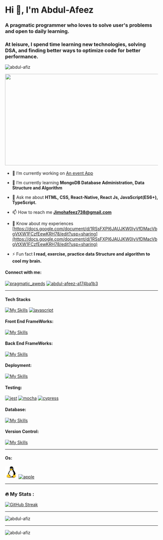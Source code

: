 <h1>Hi 👋, I'm Abdul-Afeez</h1>

<h3> A pragmatic programmer who loves to solve user's problems and open to daily learning.</h3>
<h3>At leisure, I spend time learning new technologies, solving DSA, and finding better ways to optimize code for better performance.</h3>
<p align="left"> <img src="https://komarev.com/ghpvc/?username=abdul-afiz&label=Profile%20views&color=0e75b6&style=flat" alt="abdul-afiz" /> </p>

<div align="center">
  <img src="https://media.giphy.com/media/dWesBcTLavkZuG35MI/giphy.gif" width="600" height="300"/>
</div>

<!-- <p align="left"> <a href="https://github.com/ryo-ma/github-profile-trophy"><img src="https://github-profile-trophy.vercel.app/?username=abdul-afiz" alt="abdul-afiz" /></a> </p> -->

<!-- <p align="left"> <a href="https://twitter.com/iam_abdul_afeez" target="blank"><img src="https://img.shields.io/twitter/follow/iam_abdul_afeez?logo=twitter&style=for-the-badge" alt="iam_abdul_afeez" /></a> </p> -->

- 🔭 I’m currently working on [An event App](https://github.com/Abdul-Afiz/gql_Event_Project)

- 🌱 I’m currently learning **MongoDB Database Administration, Data Structure and Algorithm**

- 💬 Ask me about **HTML, CSS, React-Native, React Js, JavaScript(ES6+), TypeScript.**

- 📫 How to reach me **Jimohafeez738@gmail.com**

- 📄 Know about my experiences [https://docs.google.com/document/d/1RSsFXPI6JAUJKW0IyVfDMacVbgVtXW1FCzfEewKRH78/edit?usp=sharing](https://docs.google.com/document/d/1RSsFXPI6JAUJKW0IyVfDMacVbgVtXW1FCzfEewKRH78/edit?usp=sharing)

- ⚡ Fun fact **I read, exercise, practice data Structure and algorithm to cool my brain.**

<h4 align="left">Connect with me:</h4>
<p align="left">
<a href="https://twitter.com/pragmatic_aweds" target="blank"><img align="center" src="https://raw.githubusercontent.com/rahuldkjain/github-profile-readme-generator/master/src/images/icons/Social/twitter.svg" alt="pragmatic_aweds" height="30" width="40" /></a>
<a href="https://linkedin.com/in/abdulafeez-aweds-jimoh-a174ba1b3" target="blank"><img align="center" src="https://raw.githubusercontent.com/rahuldkjain/github-profile-readme-generator/master/src/images/icons/Social/linked-in-alt.svg" alt="abdul-afeez-a174ba1b3" height="30" width="40" /></a>
</p>

---

<h4 align="left">Tech Stacks</h4>

[![My Skills](https://skillicons.dev/icons?i=js,ts&theme=light)](https://skillicons.dev)
<a href="https://developer.mozilla.org/en-US/docs/Web/JavaScript" target="_blank" rel="noreferrer" style="margin-left: 20"> <img src="https://github.com/Asabeneh/asabeneh/raw/master/images/es6.svg" alt="javascript" width="40" height="40"/></a>

<h4 align="left">Front End FrameWorks:</h4>
<div> 

[![My Skills](https://skillicons.dev/icons?i=html,css,react,nextjs,redux,apollo,figma,tailwind,styledcomponents,sass)](https://skillicons.dev)

<!--   <a href="https://getbootstrap.com" target="_blank" rel="noreferrer"> <img src="https://raw.githubusercontent.com/devicons/devicon/master/icons/bootstrap/bootstrap-plain-wordmark.svg" alt="bootstrap" width="40" height="40"/> </a>  -->
</div>

<h4 align="left">Back End FrameWorks:</h4>
<div>

[![My Skills](https://skillicons.dev/icons?i=nodejs,express,solidity,graphql,postman)](https://skillicons.dev)

<!--  <a href="https://firebase.google.com/" target="_blank" rel="noreferrer"> <img src="https://www.vectorlogo.zone/logos/firebase/firebase-icon.svg" alt="firebase" width="40" height="40"/></a> -->
<!--  <a href="https://redis.io" target="_blank" rel="noreferrer"> <img src="https://raw.githubusercontent.com/devicons/devicon/master/icons/redis/redis-original-wordmark.svg" alt="redis" width="40" height="40"/></a> -->
</div>

<h4 align="left">Deployment: </h4>
<div>

[![My Skills](https://skillicons.dev/icons?i=netlify,vercel,heroku)](https://skillicons.dev)

</div>

<h4 align="left">Testing: </h4>
<div>
<a href="https://jestjs.io" target="_blank" rel="noreferrer"> <img src="https://www.vectorlogo.zone/logos/jestjsio/jestjsio-icon.svg" alt="jest" width="40" height="40"/></a>
<a href="https://mochajs.org" target="_blank" rel="noreferrer"> <img src="https://www.vectorlogo.zone/logos/mochajs/mochajs-icon.svg" alt="mocha" width="40" height="40"/></a>
<a href="https://www.cypress.io" target="_blank" rel="noreferrer"> <img src="https://raw.githubusercontent.com/simple-icons/simple-icons/6e46ec1fc23b60c8fd0d2f2ff46db82e16dbd75f/icons/cypress.svg" alt="cypress" width="40" height="40"/></a>
</div>

<!-- <h4 align="left">Cloud:</h4>
<div>
<a href="https://www.docker.com/" target="_blank" rel="noreferrer"> <img src="https://raw.githubusercontent.com/devicons/devicon/master/icons/docker/docker-original-wordmark.svg" alt="docker" width="40" height="40"/></a>
<a href="https://kubernetes.io" target="_blank" rel="noreferrer"> <img src="https://www.vectorlogo.zone/logos/kubernetes/kubernetes-icon.svg" alt="kubernetes" width="40" height="40"/></a> -->
<!--   <a href="https://aws.amazon.com" target="_blank" rel="noreferrer"> <img src="https://raw.githubusercontent.com/devicons/devicon/master/icons/amazonwebservices/amazonwebservices-original-wordmark.svg" alt="aws" width="40" height="40"/></a> --!>
<!--   
  <a href="https://azure.microsoft.com/en-in/" target="_blank" rel="noreferrer"> <img src="https://www.vectorlogo.zone/logos/microsoft_azure/microsoft_azure-icon.svg" alt="azure" width="40" height="40"/> </a> -->
</div>

<h4 align="left">Database:</h4>

[![My Skills](https://skillicons.dev/icons?i=mongodb)](https://skillicons.dev)

<div>
<!--  <a href="https://www.mysql.com/" target="_blank" rel="noreferrer"> <img src="https://raw.githubusercontent.com/devicons/devicon/master/icons/mysql/mysql-original-wordmark.svg" alt="mysql" width="40" height="40"/> </a>  
 <a href="https://www.postgresql.org" target="_blank" rel="noreferrer"> <img src="https://raw.githubusercontent.com/devicons/devicon/master/icons/postgresql/postgresql-original-wordmark.svg" alt="postgresql" width="40" height="40"/></a> -->
</div>

<h4 align="left">Version Control:</h4>

[![My Skills](https://skillicons.dev/icons?i=git,github,gitlab)](https://skillicons.dev)

---

<h4 align="left">Os:</h4>
<div>
<a href="https://www.linux.org/" target="_blank" rel="noreferrer"> <img src="https://raw.githubusercontent.com/devicons/devicon/master/icons/linux/linux-original.svg" alt="linux" width="40" height="40"/></a> 
<a href="https://www.apple.com/" target="_blank" rel="noreferrer"> <img src="https://www.vectorlogo.zone/logos/apple/apple-ar21.svg" alt="apple" /></a> 
</div>

---

### :fire: My Stats :

[![GitHub Streak](http://github-readme-streak-stats.herokuapp.com?user=pragmaticAweds&theme=dark&background=000000)](https://git.io/streak-stats)

---

<div>
<img src="https://github-readme-stats.vercel.app/api/top-langs?username=pragmaticAweds&show_icons=true&locale=en&layout=compact" alt="abdul-afiz" />
</div>

---

<div>
<img src="https://github-readme-stats.vercel.app/api?username=pragmaticAweds&show_icons=true&locale=en" alt="abdul-afiz"/>
</div>

